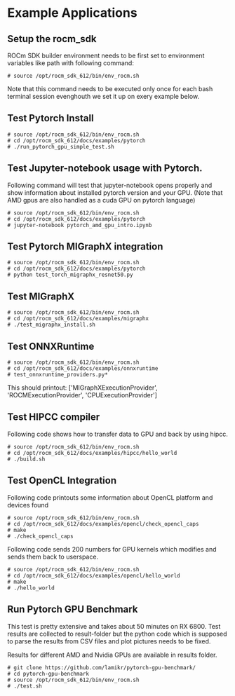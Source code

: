 # Example Applications

## Setup the rocm_sdk

ROCm SDK builder environment needs to be first set to environment variables
like path with following command:

```
# source /opt/rocm_sdk_612/bin/env_rocm.sh
```
Note that this command needs to be executed only once for each bash terminal session evenghouth we set it up on exery example below.

## Test Pytorch Install

```
# source /opt/rocm_sdk_612/bin/env_rocm.sh
# cd /opt/rocm_sdk_612/docs/examples/pytorch
# ./run_pytorch_gpu_simple_test.sh
```

## Test Jupyter-notebook usage with Pytorch.

Following command will test that jupyter-notebook opens properly and
show information about installed pytorch version and your GPU.
(Note that AMD gpus are also handled as a cuda GPU on pytorch language)

```
# source /opt/rocm_sdk_612/bin/env_rocm.sh
# cd /opt/rocm_sdk_612/docs/examples/pytorch
# jupyter-notebook pytorch_amd_gpu_intro.ipynb
```

## Test Pytorch MIGraphX integration

```
# source /opt/rocm_sdk_612/bin/env_rocm.sh
# cd /opt/rocm_sdk_612/docs/examples/pytorch
# python test_torch_migraphx_resnet50.py
```

## Test MIGraphX

```
# source /opt/rocm_sdk_612/bin/env_rocm.sh
# cd /opt/rocm_sdk_612/docs/examples/migraphx
# ./test_migraphx_install.sh
```

## Test ONNXRuntime

```
# source /opt/rocm_sdk_612/bin/env_rocm.sh
# cd /opt/rocm_sdk_612/docs/examples/onnxruntime
# test_onnxruntime_providers.py*
```

This should printout: ['MIGraphXExecutionProvider', 'ROCMExecutionProvider', 'CPUExecutionProvider']

## Test HIPCC compiler

Following code shows how to transfer data to GPU and back
by using hipcc.

```
# source /opt/rocm_sdk_612/bin/env_rocm.sh
# cd /opt/rocm_sdk_612/docs/examples/hipcc/hello_world
# ./build.sh
```

## Test OpenCL Integration

Following code printouts some information about OpenCL platform and devices found

```
# source /opt/rocm_sdk_612/bin/env_rocm.sh
# cd /opt/rocm_sdk_612/docs/examples/opencl/check_opencl_caps
# make
# ./check_opencl_caps
```

Following code sends 200 numbers for GPU kernels which modifies and sends them back to userspace.

```
# source /opt/rocm_sdk_612/bin/env_rocm.sh
# cd /opt/rocm_sdk_612/docs/examples/opencl/hello_world
# make
# ./hello_world
```

## Run Pytorch GPU Benchmark

This test is pretty extensive and takes about 50 minutes on RX 6800.
Test results are collected to result-folder but the python code which
is supposed to parse the results from CSV files and plot pictures needs to be fixed.

Results for different AMD and Nvidia GPUs are available in results folder.

```
# git clone https://github.com/lamikr/pytorch-gpu-benchmark/
# cd pytorch-gpu-benchmark
# source /opt/rocm_sdk_612/bin/env_rocm.sh
# ./test.sh
```
